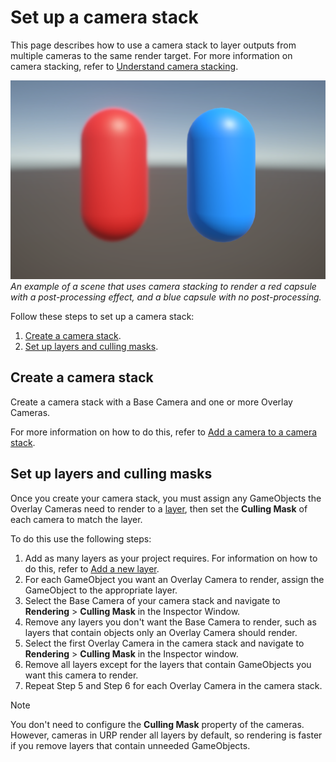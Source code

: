 # Set up a camera stack

This page describes how to use a camera stack to layer outputs from multiple cameras to the same render target. For more information on camera stacking, refer to [Understand camera stacking](cameras/camera-stacking-concepts.md).

![A red capsule with a post-processing effect, and a blue capsule with no post-processing](Images/camera-stacking-blur-background.png)<br/>*An example of a scene that uses camera stacking to render a red capsule with a post-processing effect, and a blue capsule with no post-processing.*

Follow these steps to set up a camera stack:

1. [Create a camera stack](#create-a-camera-stack).
2. [Set up layers and culling masks](#set-up-layers-and-culling-masks).

## Create a camera stack

Create a camera stack with a Base Camera and one or more Overlay Cameras.

For more information on how to do this, refer to [Add a camera to a camera stack](cameras/add-and-remove-cameras-in-a-stack.md#add-a-camera-to-a-camera-stack).

## Set up layers and culling masks

Once you create your camera stack, you must assign any GameObjects the Overlay Cameras need to render to a [layer](xref:Layers), then set the **Culling Mask** of each camera to match the layer.

To do this use the following steps:

1. Add as many layers as your project requires. For information on how to do this, refer to [Add a new layer](xref:create-layers).
2. For each GameObject you want an Overlay Camera to render, assign the GameObject to the appropriate layer.
3. Select the Base Camera of your camera stack and navigate to **Rendering** > **Culling Mask** in the Inspector Window.
4. Remove any layers you don't want the Base Camera to render, such as layers that contain objects only an Overlay Camera should render.
5. Select the first Overlay Camera in the camera stack and navigate to **Rendering** > **Culling Mask** in the Inspector window.
6. Remove all layers except for the layers that contain GameObjects you want this camera to render.
7. Repeat Step 5 and Step 6 for each Overlay Camera in the camera stack.

> [!NOTE]
> You don't need to configure the **Culling Mask** property of the cameras. However, cameras in URP render all layers by default, so rendering is faster if you remove layers that contain unneeded GameObjects.
